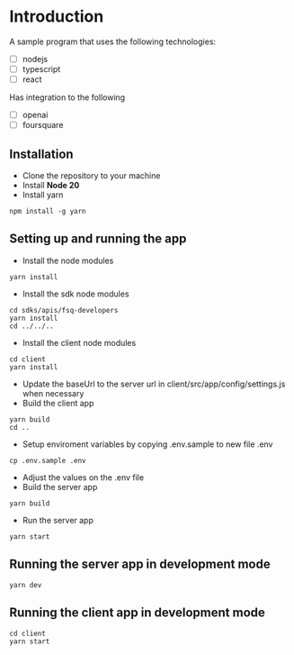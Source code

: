 
Introduction
============
A sample program that uses the following technologies:
- [ ] nodejs
- [ ] typescript
- [ ] react

Has integration to the following
- [ ] openai
- [ ] foursquare

Installation
------------

- Clone the repository to your machine
- Install **Node 20**
- Install yarn
```
npm install -g yarn
```

Setting up and running the app
------------
- Install the node modules

```
yarn install
```
- Install the sdk node modules

```
cd sdks/apis/fsq-developers
yarn install
cd ../../..
```
- Install the client node modules

```
cd client
yarn install
```
- Update the baseUrl to the server url in client/src/app/config/settings.js when necessary
- Build the client app

```
yarn build
cd ..
```
- Setup enviroment variables by copying .env.sample to new file .env

```
cp .env.sample .env
```
- Adjust the values on the .env file
- Build the server app
```
yarn build
```

- Run the server app
```
yarn start
```

Running the server app in development mode
------------

```
yarn dev
```


Running the client app in development mode
------------
```
cd client
yarn start
```
